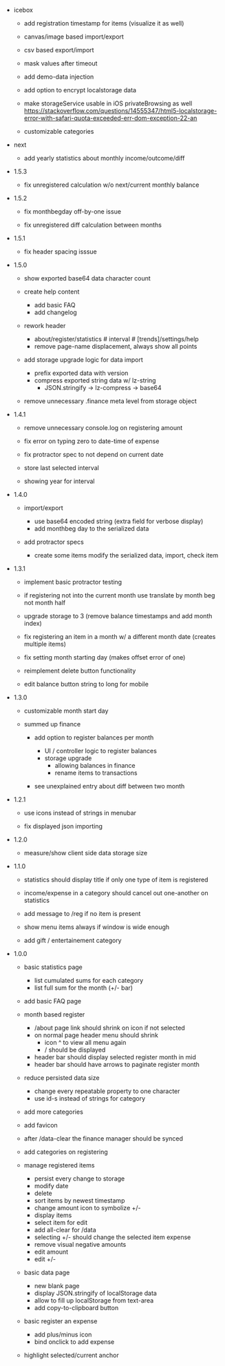 - icebox
  - add registration timestamp for items (visualize it as well)

  - canvas/image based import/export

  - csv based export/import

  - mask values after timeout

  - add demo-data injection

  - add option to encrypt localstorage data

  - make storageService usable in iOS privateBrowsing as well
    https://stackoverflow.com/questions/14555347/html5-localstorage-error-with-safari-quota-exceeded-err-dom-exception-22-an

  - customizable categories

- next
  - add yearly statistics about monthly income/outcome/diff

- 1.5.3
  - fix unregistered calculation w/o next/current monthly balance

+ 1.5.2
  + fix monthbegday off-by-one issue

  + fix unregistered diff calculation between months

+ 1.5.1
  + fix header spacing isssue

+ 1.5.0
  + show exported base64 data character count

  + create help content
    + add basic FAQ
    + add changelog

  + rework header
    + about/register/statistics # interval # [trends]/settings/help
    + remove page-name displacement, always show all points

  + add storage upgrade logic for data import
    + prefix exported data with version
    + compress exported string data w/ lz-string
      + JSON.stringify -> lz-compress -> base64

  + remove unnecessary .finance meta level from storage object

+ 1.4.1
  + remove unnecessary console.log on registering amount

  + fix error on typing zero to date-time of expense

  + fix protractor spec to not depend on current date

  + store last selected interval

  + showing year for interval

+ 1.4.0
  + import/export
    + use base64 encoded string (extra field for verbose display)
    + add monthbeg day to the serialized data

  + add protractor specs
    + create some items modify the serialized data, import, check item

+ 1.3.1
  + implement basic protractor testing

  + if registering not into the current month use translate by month beg not month half

  + upgrade storage to 3 (remove balance timestamps and add month index)

  + fix registering an item in a month w/ a different month date (creates multiple items)

  + fix setting month starting day (makes offset error of one)

  + reimplement delete button functionality

  + edit balance button string to long for mobile

+ 1.3.0
  + customizable month start day

  + summed up finance
    + add option to register balances per month
      + UI / controller logic to register balances
      + storage upgrade
        + allowing balances in finance
        + rename items to transactions

    + see unexplained entry about diff between two month

+ 1.2.1
  + use icons instead of strings in menubar

  + fix displayed json importing

+ 1.2.0
  + measure/show client side data storage size

+ 1.1.0
  + statistics should display title if only one type of item is registered

  + income/expense in a category should cancel out one-another on statistics

  + add message to /reg if no item is present

  + show menu items always if window is wide enough

  + add gift / entertainement category

+ 1.0.0
  + basic statistics page
    + list cumulated sums for each category
    + list full sum for the month (+/- bar)

  + add basic FAQ page

  + month based register
    + /about page link should shrink on icon if not selected
    + on normal page header menu should shrink
      + icon ^ to view all menu again
      + /<current-page> should be displayed
    + header bar should display selected register month in mid
    + header bar should have arrows to paginate register month

  + reduce persisted data size
    + change every repeatable property to one character
    + use id-s instead of strings for category

  + add more categories

  + add favicon

  + after /data-clear the finance manager should be synced

  + add categories on registering

  + manage registered items
    + persist every change to storage
    + modify date
    + delete
    + sort items by newest timestamp
    + change amount icon to symbolize +/-
    + display items
    + select item for edit
    + add all-clear for /data
    + selecting +/- should change the selected item expense
    + remove visual negative amounts
    + edit amount
    + edit +/-

  + basic data page
    + new blank page
    + display JSON.stringify of localStorage data
    + allow to fill up localStorage from text-area
    + add copy-to-clipboard button

  + basic register an expense
    + add plus/minus icon
    + bind onclick to add expense

  + highlight selected/current anchor
